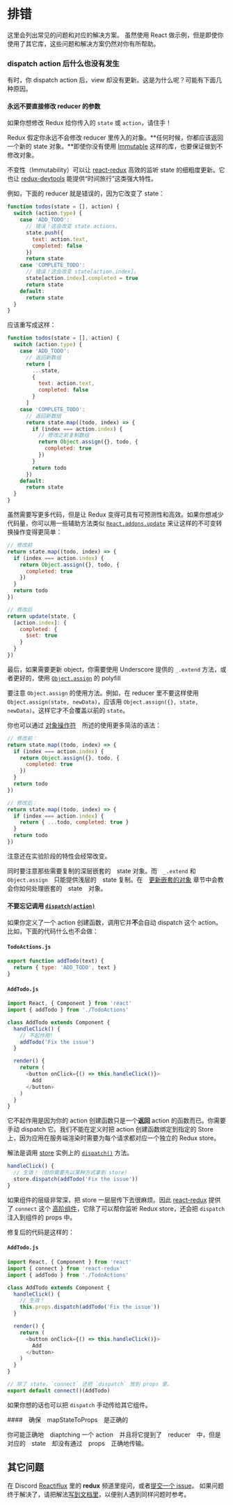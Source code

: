 # 排错

这里会列出常见的问题和对应的解决方案。
虽然使用 React 做示例，但是即使你使用了其它库，这些问题和解决方案仍然对你有所帮助。

### dispatch action 后什么也没有发生

有时，你 dispatch action 后，view 却没有更新。这是为什么呢？可能有下面几种原因。

#### 永远不要直接修改 reducer 的参数

如果你想修改 Redux 给你传入的 `state` 或 `action`，请住手！

Redux 假定你永远不会修改 reducer 里传入的对象。**任何时候，你都应该返回一个新的 state 对象。**即使你没有使用 [Immutable](https://facebook.github.io/immutable-js/) 这样的库，也要保证做到不修改对象。

不变性（Immutability）可以让 [react-redux](https://github.com/gaearon/react-redux) 高效的监听 state 的细粗度更新。它也让 [redux-devtools](http://github.com/gaearon/redux-devtools) 能提供“时间旅行”这类强大特性。

例如，下面的 reducer 就是错误的，因为它改变了 state：

```js
function todos(state = [], action) {
  switch (action.type) {
    case 'ADD_TODO':
      // 错误！这会改变 state.actions。
      state.push({
        text: action.text,
        completed: false
      })
      return state
    case 'COMPLETE_TODO':
      // 错误！这会改变 state[action.index]。
      state[action.index].completed = true
      return state
    default:
      return state
  }
}
```

应该重写成这样：

```js
function todos(state = [], action) {
  switch (action.type) {
    case 'ADD_TODO':
      // 返回新数组
      return [
        ...state,
        {
          text: action.text,
          completed: false
        }
      ]
    case 'COMPLETE_TODO':
      // 返回新数组
      return state.map((todo, index) => {
        if (index === action.index) {
          // 修改之前复制数组
          return Object.assign({}, todo, {
            completed: true
          })
        }
        return todo
      })
    default:
      return state
  }
}
```

虽然需要写更多代码，但是让 Redux 变得可具有可预测性和高效。如果你想减少代码量，你可以用一些辅助方法类似
 [`React.addons.update`](https://facebook.github.io/react/docs/update.html) 来让这样的不可变转换操作变得更简单：

```js
// 修改前
return state.map((todo, index) => {
  if (index === action.index) {
    return Object.assign({}, todo, {
      completed: true
    })
  }
  return todo
})

// 修改后
return update(state, {
  [action.index]: {
    completed: {
      $set: true
    }
  }
})
```

最后，如果需要更新 object，你需要使用 Underscore 提供的 `_.extend` 方法，或者更好的，使用 [`Object.assign`](https://developer.mozilla.org/en/docs/Web/JavaScript/Reference/Global_Objects/Object/assign) 的 polyfill

要注意 `Object.assign` 的使用方法。例如，在 reducer 里不要这样使用 `Object.assign(state, newData)`，应该用 `Object.assign({}, state, newData)`。这样它才不会覆盖以前的 `state`。

你也可以通过 [对象操作符](recipes/UsingObjectSpreadOperator.md)　所述的使用更多简洁的语法：

```js
// 修改前：
return state.map((todo, index) => {
  if (index === action.index) {
    return Object.assign({}, todo, {
      completed: true
    })
  }
  return todo
})

// 修改后：
return state.map((todo, index) => {
  if (index === action.index) {
    return { ...todo, completed: true }
  }
  return todo
})
```

注意还在实验阶段的特性会经常改变。

同时要注意那些需要复制的深层嵌套的　state 对象。而　`_.extend` 和 `Object.assign`　只能提供浅层的　state 复制。在　[更新嵌套的对象](recipes/reducers/ImmutableUpdatePatterns.md#updating-nested-objects) 章节中会教会你如何处理嵌套的　state　对象。

#### 不要忘记调用 [`dispatch(action)`](api/Store.md#dispatch)

如果你定义了一个 action 创建函数，调用它并**不**会自动 dispatch 这个 action。比如，下面的代码什么也不会做：

#### `TodoActions.js`

```js
export function addTodo(text) {
  return { type: 'ADD_TODO', text }
}
```

#### `AddTodo.js`

```js
import React, { Component } from 'react'
import { addTodo } from './TodoActions'

class AddTodo extends Component {
  handleClick() {
    // 不起作用!
    addTodo('Fix the issue')
  }

  render() {
    return (
      <button onClick={() => this.handleClick()}>
        Add
      </button>
    )
  }
}
```

它不起作用是因为你的 action 创建函数只是一个**返回** action 的函数而已。你需要手动 dispatch 它。我们不能在定义时把 action 创建函数绑定到指定的 Store 上，因为应用在服务端渲染时需要为每个请求都对应一个独立的 Redux store。

解法是调用 [store](api/Store.md) 实例上的 [`dispatch()`](api/Store.md#dispatch) 方法。

```js
handleClick() {
  // 生效！（但你需要先以某种方式拿到 store）
  store.dispatch(addTodo('Fix the issue'))
}
```

如果组件的层级非常深，把 store 一层层传下去很麻烦。因此 [react-redux](https://github.com/gaearon/react-redux) 提供了 `connect` 这个 [高阶组件](https://medium.com/@dan_abramov/mixins-are-dead-long-live-higher-order-components-94a0d2f9e750)，它除了可以帮你监听 Redux store，还会把 `dispatch` 注入到组件的 props 中。

修复后的代码是这样的：
#### `AddTodo.js`
```js
import React, { Component } from 'react'
import { connect } from 'react-redux'
import { addTodo } from './TodoActions'

class AddTodo extends Component {
  handleClick() {
    // 生效！
    this.props.dispatch(addTodo('Fix the issue'))
  }

  render() {
    return (
      <button onClick={() => this.handleClick()}>
        Add
      </button>
    )
  }
}

// 除了 state，`connect` 还把 `dispatch` 放到 props 里。
export default connect()(AddTodo)
```

如果你想的话也可以把 `dispatch` 手动传给其它组件。

####　确保　mapStateToProps　是正确的

你可能正确地　diaptching 一个 action　并且将它提到了　reducer　中，但是对应的　state　却没有通过　props　正确地传输。

## 其它问题

在 Discord [Reactiflux](http://reactiflux.com/) 里的 **redux** 频道里提问，或者[提交一个 issue](https://github.com/reactjs/redux/issues)。
如果问题终于解决了，请把解法[写到文档里](https://github.com/reactjs/redux/edit/master/docs/Troubleshooting.md)，以便别人遇到同样问题时参考。
